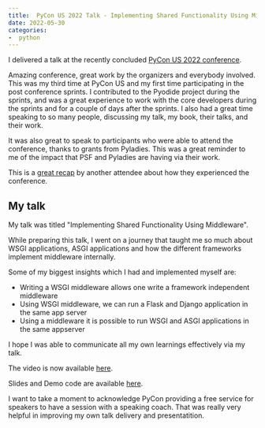 ```yaml
---
title:  PyCon US 2022 Talk - Implementing Shared Functionality Using Middleware
date: 2022-05-30
categories:
-  python
---
```


I delivered a talk at the recently concluded [PyCon US 2022 conference](https://us.pycon.org/2022/). 

Amazing conference, great work by the organizers and everybody involved. This was my third time
at PyCon US and my first time participating in the post conference sprints. I contributed
to the Pyodide project during the sprints, and was a great experience to work with the core
developers during the sprints and for a couple of days after the sprints. I also had a great
time speaking to so many people, discussing my talk, my book, their talks, and their work.

It was also great to speak to participants who were able to attend the conference, thanks
to grants from Pyladies. This was a great reminder to me of the impact that PSF and Pyladies
are having via their work.

This is a [great recap](https://ehmatthes.com/blog/pycon_2022_highlights/) by another attendee
about how they experienced the conference.

## My talk 

My talk was titled "Implementing Shared Functionality Using Middleware". 

While preparing this talk, I went on a journey that taught me so much about
WSGI applications, ASGI applications and how the different frameworks implement
middleware internally. 

Some of my biggest insights which I had and implemented myself are: 

- Writing a WSGI middleware allows one write a framework independent middleware
- Using WSGI middleware, we can run a Flask and Django application in the same app server
- Using a middleware it is possible to run WSGI and ASGI applications in the same
  appserver

I hope I was able to communicate all my own learnings effectively via my talk. 

The video is now available [here](https://www.youtube.com/watch?v=_t7GxTbKocc). 

Slides and Demo code are available [here](https://github.com/prod-python/pycon-us-2022).

I want to take a moment to acknowledge PyCon providing a free service for speakers
to have a session with a speaking coach. That was really very helpful in improving
my own talk delivery and presentatition.